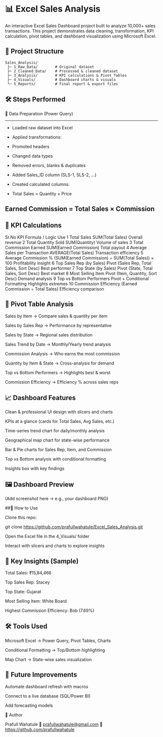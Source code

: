  # 📊 Excel Sales Analysis

An interactive Excel Sales Dashboard project built to analyze 10,000+ sales transactions.
This project demonstrates data cleaning, transformation, KPI calculation, pivot tables, and dashboard visualization using Microsoft Excel.

## 📂 Project Structure
```
Sales_Analysis/
 ├─ 1_Raw_Data/        # Original dataset
 ├─ 2_Cleaned_Data/    # Processed & cleaned dataset
 ├─ 3_Analysis/        # KPI calculations & Pivot Tables
 ├─ 4_Visuals/         # Dashboard charts & visuals
 └─ 5_Reports/         # Final report & export files
```

## 🛠️ Steps Performed
🔹 Data Preparation (Power Query)

---
- Loaded raw dataset into Excel

- Applied transformations:

- Promoted headers

- Changed data types

- Removed errors, blanks & duplicates

- Added Sales_ID column (SLS-1, SLS-2, ...)

- Created calculated columns:

- Total Sales = Quantity × Price

Earned Commission = Total Sales × Commission
---

## 🔹 KPI Calculations
Sr.No	KPI	Formula / Logic	Use
1	Total Sales	SUM(Total Sales)	Overall revenue
2	Total Quantity Sold	SUM(Quantity)	Volume of sales
3	Total Commission Earned	SUM(Earned Commission)	Total payout
4	Average Sales per Transaction	AVERAGE(Total Sales)	Transaction efficiency
5	Average Commission %	(SUM(Earned Commission) ÷ SUM(Total Sales)) × 100	Profitability insight
6	Top Sales Rep (by Sales)	Pivot (Sales Rep, Total Sales, Sort Desc)	Best performer
7	Top State (by Sales)	Pivot (State, Total Sales, Sort Desc)	Best market
8	Most Selling Item	Pivot (Item, Quantity, Sort Desc)	Demand analysis
9	Top vs Bottom Performers	Pivot + Conditional Formatting	Highlights extremes
10	Commission Efficiency	(Earned Commission ÷ Total Sales)	Efficiency comparison

## 🔹 Pivot Table Analysis

Sales by Item → Compare sales & quantity per item

Sales by Sales Rep → Performance by representative

Sales by State → Regional sales distribution

Sales Trend by Date → Monthly/Yearly trend analysis

Commission Analysis → Who earns the most commission

Quantity by Item & State → Cross-analysis for demand

Top vs Bottom Performers → Highlights best & worst

Commission Efficiency → Efficiency % across sales reps

## 📈 Dashboard Features

Clean & professional UI design with slicers and charts

KPIs at a glance (cards for Total Sales, Avg Sales, etc.)

Time-series trend chart for daily/monthly analysis

Geographical map chart for state-wise performance

Bar & Pie charts for Sales Rep, Item, and Commission

Top vs Bottom analysis with conditional formatting

Insights box with key findings

## 🖼️ Dashboard Preview

(Add screenshot here → e.g., your dashboard PNG)

##🚀 How to Use

Clone this repo:

git clone https://github.com/prafullwahatule/Excel_Sales_Analysis.git


Open the Excel file in the 4_Visuals/ folder

Interact with slicers and charts to explore insights

## 🎯 Key Insights (Sample)

Total Sales: ₹15,84,466

Top Sales Rep: Stacey

Top State: Gujarat

Most Selling Item: White Board

Highest Commission Efficiency: Bob (7.69%)

## 🛠️ Tools Used

Microsoft Excel → Power Query, Pivot Tables, Charts

Conditional Formatting → Top/Bottom highlighting

Map Chart → State-wise sales visualization

## 📌 Future Improvements

Automate dashboard refresh with macros

Connect to a live database (SQL/Power BI)

Add forecasting models

👤 Author

Prafull Wahatule
📧 prafullwahatule@gmail.com
🔗 https://github.com/prafullwahatule
